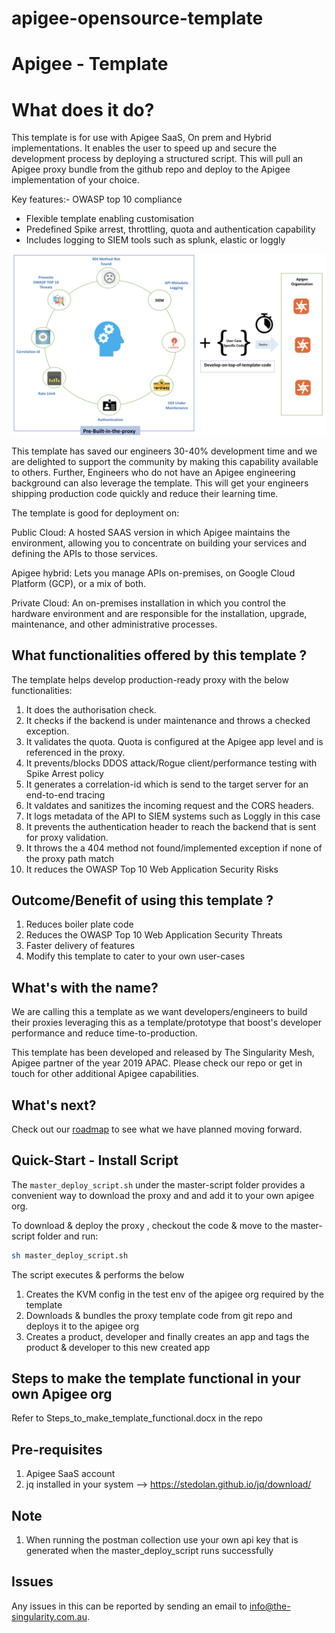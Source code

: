# apigee-opensource-template

Apigee - Template
===============================================

What does it do?
===============================================
This template is for use with Apigee SaaS, On prem and Hybrid implementations. It enables the user to speed up and secure the development process by deploying a structured script. This will pull an Apigee proxy bundle from the github repo and deploy to the Apigee implementation of your choice. 

Key features:-
OWASP top 10 compliance
 - Flexible template enabling customisation
 - Predefined Spike arrest, throttling, quota and authentication capability
 - Includes logging to SIEM tools such as splunk, elastic or loggly
 
 <p align="center"><img src="images/Apigee_open_source_part_1.png"></p>
 
This template has saved our engineers 30-40% development time and we are delighted to support the community by making this capability available to others.
Further, Engineers who do not have an Apigee engineering background can also leverage the template. This will get your engineers shipping production code quickly and reduce their learning time.

The template is good for deployment on:

Public Cloud: A hosted SAAS version in which Apigee maintains the environment, allowing you to concentrate on building your services and defining the APIs to those services.

Apigee hybrid: Lets you manage APIs on-premises, on Google Cloud Platform (GCP), or a mix of both.

Private Cloud: An on-premises installation in which you control the hardware environment and are responsible for the installation, upgrade, maintenance, and other administrative processes.


What functionalities offered by this template ?
---

The template helps develop production-ready proxy with the below functionalities:

1. It does the authorisation check.
1. It checks if the backend is under maintenance and throws a checked exception.
1. It validates the quota. Quota is configured at the Apigee app level and is referenced in the proxy.
1. It prevents/blocks DDOS attack/Rogue client/performance testing  with Spike Arrest policy
1. It generates a correlation-id which is send to the target server for an end-to-end tracing
1. It valdates and sanitizes the incoming request and the CORS headers. 
1. It logs metadata of the API to SIEM systems such as Loggly in this case
1. It prevents the authentication header to reach the backend that is sent for proxy validation.
1. It throws the a 404 method not found/implemented exception if none of the proxy path match
1. It reduces the OWASP Top 10 Web Application Security Risks

Outcome/Benefit of using this template ?
--------------------
1. Reduces boiler plate code
1. Reduces the OWASP Top 10 Web Application Security Threats
1. Faster delivery of features
1. Modify this template to cater to your own user-cases


What's with the name?
--------------------
We are calling this a template as we want developers/engineers to build their proxies leveraging this as a template/prototype that boost's developer performance and reduce time-to-production. 

This template has been developed and released by The Singularity Mesh, Apigee partner of the year 2019 APAC. Please check our repo or get in touch for other additional Apigee capabilities.



What's next?
---
Check out our [roadmap](ROADMAP.md) to see what we have planned moving forward.


Quick-Start - Install Script
--------------

The `master_deploy_script.sh` under the master-script folder provides a convenient way to download the proxy and and add it to your own apigee org.

To download & deploy the proxy , checkout the code & move to the master-script folder and run:

```bash
sh master_deploy_script.sh
```

The script executes & performs the below
1. Creates the KVM config in the test env of the apigee org required by the template
1. Downloads & bundles the proxy template code from git repo and deploys it to the apigee org
1. Creates a product, developer and finally creates an app and tags the product & developer to this new created app

Steps to make the template functional in your own Apigee org
--------------
Refer to Steps_to_make_template_functional.docx in the repo

Pre-requisites
--------
1. Apigee SaaS account
2. jq installed in your system --> https://stedolan.github.io/jq/download/

Note
--------
1. When running the postman collection use your own api key that is generated when the master_deploy_script runs successfully

Issues
--------

Any issues in this can be reported by sending an email to info@the-singularity.com.au.
